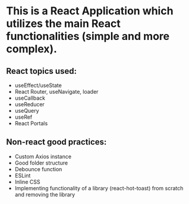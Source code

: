 # This is a React Application which utilizes the main React functionalities (simple and more complex).

## React topics used:

- useEffect/useState
- React Router, useNavigate, loader
- useCallback
- useReducer
- useQuery
- useRef
- React Portals

## Non-react good practices:

- Custom Axios instance
- Good folder structure
- Debounce function
- ESLint
- Inline CSS
- Implementing functionality of a library (react-hot-toast) from scratch and removing the library
